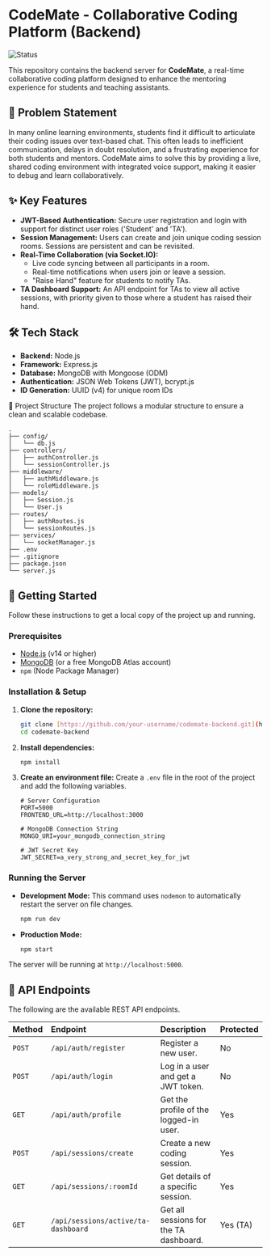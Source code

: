 # CodeMate - Collaborative Coding Platform (Backend)

![Status](https://img.shields.io/badge/status-in_development-orange)

This repository contains the backend server for **CodeMate**, a real-time collaborative coding platform designed to enhance the mentoring experience for students and teaching assistants.

## 📝 Problem Statement

In many online learning environments, students find it difficult to articulate their coding issues over text-based chat. This often leads to inefficient communication, delays in doubt resolution, and a frustrating experience for both students and mentors. CodeMate aims to solve this by providing a live, shared coding environment with integrated voice support, making it easier to debug and learn collaboratively.

## ✨ Key Features

* **JWT-Based Authentication:** Secure user registration and login with support for distinct user roles ('Student' and 'TA').
* **Session Management:** Users can create and join unique coding session rooms. Sessions are persistent and can be revisited.
* **Real-Time Collaboration (via Socket.IO):**
    * Live code syncing between all participants in a room.
    * Real-time notifications when users join or leave a session.
    * "Raise Hand" feature for students to notify TAs.
* **TA Dashboard Support:** An API endpoint for TAs to view all active sessions, with priority given to those where a student has raised their hand.

## 🛠️ Tech Stack

* **Backend:** Node.js
* **Framework:** Express.js
* **Database:** MongoDB with Mongoose (ODM)
* **Authentication:** JSON Web Tokens (JWT), bcrypt.js
* **ID Generation:** UUID (v4) for unique room IDs

📂 Project Structure
The project follows a modular structure to ensure a clean and scalable codebase.
```text
.
├── config/
│   └── db.js
├── controllers/
│   ├── authController.js
│   └── sessionController.js
├── middleware/
│   ├── authMiddleware.js
│   └── roleMiddleware.js
├── models/
│   ├── Session.js
│   └── User.js
├── routes/
│   ├── authRoutes.js
│   └── sessionRoutes.js
├── services/
│   └── socketManager.js
├── .env
├── .gitignore
├── package.json
└── server.js

```

## 🚀 Getting Started

Follow these instructions to get a local copy of the project up and running.

### Prerequisites

* [Node.js](https://nodejs.org/en/) (v14 or higher)
* [MongoDB](https://www.mongodb.com/try/download/community) (or a free MongoDB Atlas account)
* `npm` (Node Package Manager)

### Installation & Setup

1.  **Clone the repository:**
    ```sh
    git clone [https://github.com/your-username/codemate-backend.git](https://github.com/your-username/codemate-backend.git)
    cd codemate-backend
    ```

2.  **Install dependencies:**
    ```sh
    npm install
    ```

3.  **Create an environment file:**
    Create a `.env` file in the root of the project and add the following variables.

    ```env
    # Server Configuration
    PORT=5000
    FRONTEND_URL=http://localhost:3000

    # MongoDB Connection String
    MONGO_URI=your_mongodb_connection_string

    # JWT Secret Key
    JWT_SECRET=a_very_strong_and_secret_key_for_jwt
    ```

### Running the Server

* **Development Mode:**
    This command uses `nodemon` to automatically restart the server on file changes.
    ```sh
    npm run dev
    ```

* **Production Mode:**
    ```sh
    npm start
    ```

The server will be running at `http://localhost:5000`.

## 🔌 API Endpoints

The following are the available REST API endpoints.

| Method | Endpoint                             | Description                             | Protected |
| :----- | :----------------------------------- | :-------------------------------------- | :-------- |
| `POST` | `/api/auth/register`                 | Register a new user.                    | No        |
| `POST` | `/api/auth/login`                    | Log in a user and get a JWT token.      | No        |
| `GET`  | `/api/auth/profile`                  | Get the profile of the logged-in user.  | Yes       |
| `POST` | `/api/sessions/create`               | Create a new coding session.            | Yes       |
| `GET`  | `/api/sessions/:roomId`              | Get details of a specific session.      | Yes       |
| `GET`  | `/api/sessions/active/ta-dashboard`  | Get all sessions for the TA dashboard.  | Yes (TA)  |
